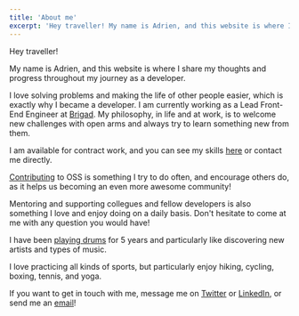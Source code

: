 ```yaml
---
title: 'About me'
excerpt: 'Hey traveller! My name is Adrien, and this website is where I share my thoughts and progress throughout my journey as a developer.'
---
```


Hey traveller!

My name is Adrien, and this website is where I share my thoughts and progress throughout my journey as a developer.

I love solving problems and making the life of other people easier, which is exactly why I became a developer. I am currently working as a Lead Front-End Engineer at [Brigad](https://brigad.co). My philosophy, in life and at work, is to welcome new challenges with open arms and always try to learn something new from them.

I am available for contract work, and you can see my skills [here](/skills) or contact me directly.

[Contributing](https://github.com/adrienharnay) to OSS is something I try to do often, and encourage others do, as it helps us becoming an even more awesome community!

Mentoring and supporting collegues and fellow developers is also something I love and enjoy doing on a daily basis. Don't hesitate to come at me with any question you would have!

I have been [playing drums](https://www.youtube.com/channel/UCVb5uS6xt5xzG0cojt3Yf1A?view_as=subscriber) for 5 years and particularly like discovering new artists and types of music.

I love practicing all kinds of sports, but particularly enjoy hiking, cycling, boxing, tennis, and yoga.

If you want to get in touch with me, message me on [Twitter](https://twitter.com/AdrienHarnay?lang=fr) or [LinkedIn](https://www.linkedin.com/in/adrien-harnay/), or send me an [email](mailto:adrien@harnay.me)!
